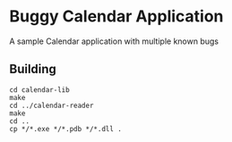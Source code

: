# Buggy Calendar Application

A sample Calendar application with multiple known bugs

## Building

```
cd calendar-lib
make
cd ../calendar-reader
make
cd ..
cp */*.exe */*.pdb */*.dll .
```

